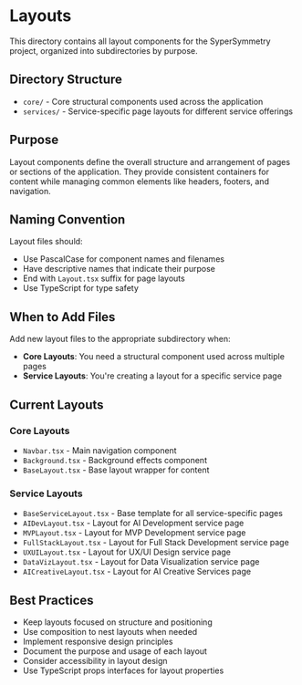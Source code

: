# Layouts

This directory contains all layout components for the SyperSymmetry project, organized into subdirectories by purpose.

## Directory Structure

- `core/` - Core structural components used across the application
- `services/` - Service-specific page layouts for different service offerings

## Purpose
Layout components define the overall structure and arrangement of pages or sections of the application. They provide consistent containers for content while managing common elements like headers, footers, and navigation.

## Naming Convention
Layout files should:
- Use PascalCase for component names and filenames
- Have descriptive names that indicate their purpose
- End with `Layout.tsx` suffix for page layouts
- Use TypeScript for type safety

## When to Add Files
Add new layout files to the appropriate subdirectory when:
- **Core Layouts**: You need a structural component used across multiple pages
- **Service Layouts**: You're creating a layout for a specific service page

## Current Layouts

### Core Layouts
- `Navbar.tsx` - Main navigation component
- `Background.tsx` - Background effects component
- `BaseLayout.tsx` - Base layout wrapper for content

### Service Layouts
- `BaseServiceLayout.tsx` - Base template for all service-specific pages
- `AIDevLayout.tsx` - Layout for AI Development service page
- `MVPLayout.tsx` - Layout for MVP Development service page
- `FullStackLayout.tsx` - Layout for Full Stack Development service page
- `UXUILayout.tsx` - Layout for UX/UI Design service page
- `DataVizLayout.tsx` - Layout for Data Visualization service page
- `AICreativeLayout.tsx` - Layout for AI Creative Services page

## Best Practices
- Keep layouts focused on structure and positioning
- Use composition to nest layouts when needed
- Implement responsive design principles
- Document the purpose and usage of each layout
- Consider accessibility in layout design
- Use TypeScript props interfaces for layout properties
